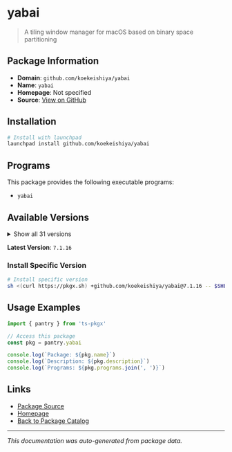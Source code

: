# yabai

> A tiling window manager for macOS based on binary space partitioning

## Package Information

- **Domain**: `github.com/koekeishiya/yabai`
- **Name**: `yabai`
- **Homepage**: Not specified
- **Source**: [View on GitHub](https://github.com/pkgxdev/pantry/tree/main/projects/github.com/koekeishiya/yabai/package.yml)

## Installation

```bash
# Install with launchpad
launchpad install github.com/koekeishiya/yabai
```

## Programs

This package provides the following executable programs:

- `yabai`

## Available Versions

<details>
<summary>Show all 31 versions</summary>

- `7.1.16`, `7.1.15`, `7.1.14`, `7.1.13`, `7.1.12`
- `7.1.11`, `7.1.10`, `7.1.9`, `7.1.8`, `7.1.7`
- `7.1.6`, `7.1.5`, `7.1.4`, `7.1.3`, `7.1.2`
- `7.1.1`, `7.1.0`, `7.0.4`, `7.0.3`, `7.0.2`
- `7.0.1`, `7.0.0`, `6.0.15`, `6.0.14`, `6.0.13`
- `6.0.12`, `6.0.11`, `6.0.10`, `6.0.9`, `6.0.8`
- `6.0.7`

</details>

**Latest Version**: `7.1.16`

### Install Specific Version

```bash
# Install specific version
sh <(curl https://pkgx.sh) +github.com/koekeishiya/yabai@7.1.16 -- $SHELL -i
```

## Usage Examples

```typescript
import { pantry } from 'ts-pkgx'

// Access this package
const pkg = pantry.yabai

console.log(`Package: ${pkg.name}`)
console.log(`Description: ${pkg.description}`)
console.log(`Programs: ${pkg.programs.join(', ')}`)
```

## Links

- [Package Source](https://github.com/pkgxdev/pantry/tree/main/projects/github.com/koekeishiya/yabai/package.yml)
- [Homepage](#)
- [Back to Package Catalog](../../../package-catalog.md)

---

*This documentation was auto-generated from package data.*
